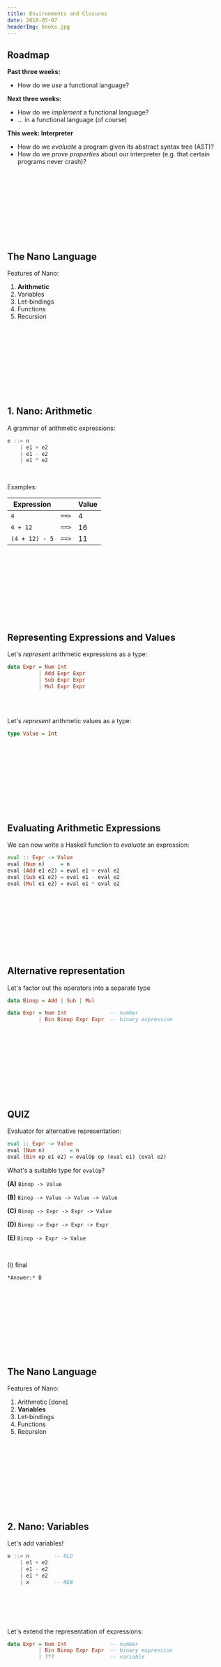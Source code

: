 ```yaml
---
title: Environments and Closures
date: 2018-05-07
headerImg: books.jpg
---
```


## Roadmap


**Past three weeks:**

- How do we *use* a functional language?


**Next three weeks:**

- How do we *implement* a functional language?
- ... in a functional language (of course)

**This week: Interpreter**

- How do we *evaluate* a program given its abstract syntax tree (AST)?
- How do we *prove properties* about our interpreter 
  (e.g. that certain programs never crash)?  
  
<br>
<br>
<br>
<br>
<br>
<br>
<br>
<br>
<br>

## The Nano Language

Features of Nano:

1. **Arithmetic**
2. Variables
3. Let-bindings
4. Functions
5. Recursion

<br>
<br>
<br>
<br>
<br>
<br>
<br>
<br>
<br>

## 1. Nano: Arithmetic

A grammar of arithmetic expressions:

```haskell
e ::= n
    | e1 + e2
    | e1 - e2
    | e1 * e2
```

<br>

Examples:

| Expression    |               | Value |
| ------------- | ------------- | ----- |
| `4`           | `==>`         | 4     |
| `4 + 12`      | `==>`         | 16    |
| `(4 + 12) - 5`| `==>`         | 11    |

<br>
<br>
<br>
<br>
<br>
<br>
<br>
<br>
<br>

## Representing Expressions and Values

Let's *represent* arithmetic expressions as a type:

```haskell
data Expr = Num Int
          | Add Expr Expr
          | Sub Expr Expr
          | Mul Expr Expr
```

<br>
<br>

Let's *represent* arithmetic values as a type:

```haskell
type Value = Int
```

<br>
<br>
<br>
<br>
<br>
<br>
<br>
<br>
<br>

## Evaluating Arithmetic Expressions

We can now write a Haskell function to  *evaluate* an expression:

```haskell
eval :: Expr -> Value
eval (Num n)     = n
eval (Add e1 e2) = eval e1 + eval e2
eval (Sub e1 e2) = eval e1 - eval e2
eval (Mul e1 e2) = eval e1 * eval e2
```

<br>
<br>
<br>
<br>
<br>
<br>
<br>
<br>

## Alternative representation

Let's factor out the operators into a separate type

```haskell
data Binop = Add | Sub | Mul

data Expr = Num Int              -- number
          | Bin Binop Expr Expr  -- binary expression
```

<br>
<br>
<br>
<br>
<br>
<br>
<br>
<br>
<br>

## QUIZ

Evaluator for alternative representation:

```haskell
eval :: Expr -> Value
eval (Num n)        = n
eval (Bin op e1 e2) = evalOp op (eval e1) (eval e2)
```

What's a suitable type for `evalOp`?

**(A)** `Binop -> Value`

**(B)** `Binop -> Value -> Value -> Value`

**(C)** `Binop -> Expr -> Expr -> Value`

**(D)** `Binop -> Expr -> Expr -> Expr`

**(E)** `Binop -> Expr -> Value`

<br>

(I) final

    *Answer:* B

<br>
<br>
<br>
<br>
<br>
<br>
<br>
<br>
<br>

## The Nano Language

Features of Nano:

1. Arithmetic [done]
2. **Variables**
3. Let-bindings
4. Functions
5. Recursion


<br>
<br>
<br>
<br>
<br>
<br>
<br>
<br>
<br>

## 2. Nano: Variables

Let's add variables!

```haskell
e ::= n        -- OLD
    | e1 + e2 
    | e1 - e2 
    | e1 * e2
    | x        -- NEW
```

<br>
<br>
<br>
<br>

Let's extend the representation of expressions:

```haskell
data Expr = Num Int              -- number
          | Bin Binop Expr Expr  -- binary expression
          | ???                  -- variable
```

<br>
<br>
<br>
<br>
<br>
<br>
<br>
<br>
<br>

```haskell
type Id = String

data Expr = Num Int              -- number
          | Bin Binop Expr Expr  -- binary expression
          | Var Id               -- variable
```

<br>
<br>
<br>
<br>

Now let's extend the evaluation function!

<br>
<br>
<br>
<br>
<br>
<br>
<br>
<br>
<br>

## QUIZ

What should the following expression evaluate to?

```
x + 1
```

**(A)** `0`

**(B)** `1`

**(C)** Runtime error

<br>

(I) final

    *Answer:* C
    
<br>
<br>
<br>
<br>
<br>
<br>
<br>
<br>
<br>

## Environment

An expression is evaluated in an **environment**

  - It's like a phone book that maps *variables* to *values*
  
```
["x" := 0, "y" := 12, ...]
```  

<br>

We can *represent* an environment using the following type:

```
type Env = [(Id, Value)]
```

<br>
<br>
<br>
<br>
<br>
<br>
<br>
<br>

## Evaluation in an Environment

We write

```
eval env expr  ==> value
```

To mean that evaluating `expr` *in the environment* `env` returns `value`

<br>
<br>
<br>
<br>
<br>
<br>
<br>
<br>

## QUIZ

What should the result of?

```
eval ["x" := 0, "y" := 12, ...] (x + 1)
```

**(A)** `0`

**(B)** `1`

**(C)** Runtime error

<br>

(I) final

    *Answer:* B

<br>
<br>
<br>
<br>
<br>
<br>
<br>
<br>

To evaluate a variable, **look up** its value in the environment!

| Environment    | Expression    |              | Value |
| -------------- | ------------- |------------- | ----- |
| `["x" := 5]`   | `x`           |`==>`         | 5     |
| `["x" := 5]`   | `x + 12`      |`==>`         | 17     |
| `["x" := 5]`   | `y - 5`       |`==>`         | error  |


<br>
<br>
<br>
<br>


## Evaluating Variables

We need to update our evaluation function to take the environment *as an argument*:

```haskell
eval :: Env -> Expr -> Value
eval env (Num n)        = ???
eval env (Bin op e1 e2) = ???
eval env (Var x)        = ???
```

<br>
<br>
<br>
<br>
<br>
<br>
<br>
<br>

```haskell
eval :: Env -> Expr -> Value
eval env (Num n)        = n
eval env (Bin op e1 e2) = evalOp op (eval env e1) (eval env e2)
eval env (Var x)        = lookup x env
```

<br>
<br>
<br>

But how do variables get into the environment?

<br>
<br>
<br>
<br>
<br>
<br>
<br>
<br>




## The Nano Language

Features of Nano:

1. Arithmetic [done]
2. Variables [done]
3. **Let-bindings**
4. Functions
5. Recursion


<br>
<br>
<br>
<br>
<br>
<br>
<br>
<br>
<br>


## 3. Nano: Let Bindings

Let's add let bindings!

```haskell
e ::= n                -- OLD
    | e1 + e2 
    | e1 - e2 
    | e1 * e2
    | x
    | let x = e1 in e2 -- NEW
```

<br>

Example:


| Environment    | Expression    |              | Value |
| -------------- | ------------- |------------- | ----- |
| `[]`           | `let x = 2 + 3 in x * 2`           |`==>`         | 10     |

<br>
<br>
<br>
<br>


Let's extend the representation of expressions:

```haskell
data Expr = Num Int              -- number
          | Bin Binop Expr Expr  -- binary expression
          | Var x                -- variable
          | ???                  -- let binding
```

<br>
<br>
<br>
<br>
<br>
<br>
<br>
<br>
<br>

```haskell
data Expr = Num Int              -- number
          | Bin Binop Expr Expr  -- binary expression
          | Var Id               -- variable
          | Let Id Expr Expr     -- let binding
```

<br>
<br>
<br>
<br>

Now let's extend the evaluation function!

```haskell
eval :: Env -> Expr -> Value
eval env (Num n)          = n
eval env (Bin op e1 e2)   = evalOp op (eval env e1) (eval env e2)
eval env (Var x)          = lookup x env
eval env (Let x def body) = ???
```

<br>

Let's develop intuition with examples!

<br>
<br>
<br>
<br>
<br>
<br>

## QUIZ

What should this evaluate to?

```haskell
let x = 5 
in
  x + 1
```

**(A)** `1`

**(B)** `5`

**(C)** `6`

**(D)** Error: unbound variable `x`

**(E)** Error: unbound variable `y`


<br>

(I) final

    *Answer:* C

<br>
<br>
<br>
<br>
<br>
<br>

## QUIZ

What should this evaluate to?

```haskell
let x = 5 
in
  let y = x + 1 
  in
    x * y
```

**(A)** `5`

**(B)** `6`

**(C)** `30`

**(D)** Error: unbound variable `x`

**(E)** Error: unbound variable `y`


<br>

(I) final

    *Answer:* C

<br>
<br>
<br>
<br>
<br>
<br>
<br>
<br>

    
## QUIZ

What should this evaluate to?

```haskell
let x = 0 
in
  (let x = 100 
   in
     x + 1
  ) + x
```

**(A)** `1`

**(B)** `101`

**(C)** `201`

**(D)** `2`

**(E)** Error: multiple definitions of `x`


<br>

(I) final

    *Answer:* B

<br>
<br>
<br>
<br>
<br>
<br>
<br>

## Principle: Static (Lexical) Scoping
    
Every variable *use* (occurrence) gets its value from the most local *definition* (binding)

  - in a *pure* language, the value never changes once defined
  - easy to tell by looking at the program, where a variable's value came from!
    
<br>
<br>
<br>
<br>
<br>
<br>
<br>

## Implementing Lexical Scoping

**Example 1**:

```haskell
            -- environment:
let x = 5   -- []
in          -- [x := 5]
  x + 1
```

<br>
<br>

**Example 2**:

```haskell
                 -- environment:
let x = 5        -- []
in               -- [x := 5]
  let y = x + 1
  in             -- [y := 6, x := 5]
    x * y
```

*Note:* `[y := 6]` got *added* to the environment

<br>
<br>

**Example 3**:

```haskell
                 -- environment:
let x = 0 
in               -- [x := 0]
  (let x = 100 
   in            -- [x := 100, x := 0]
     x + 1
  ) 
  + x            -- [x := 0]
```

*Note:* `[x := 100]` was only added for the inner scope

<br>
<br>
<br>
<br>
<br>
<br>
<br>


## Evaluating let Expressions

To evaluate `let x = e1 in e2` in `env`:

  1. Evaluate `e1` in `env` to `val`
  2. *Extend* `env` with a mapping `["x" := val]`
  3. Evaluate `e2` in this extended environment
  
<br>
<br>
<br>
<br>
<br>
<br>
<br>  

```haskell
eval :: Env -> Expr -> Value
eval env (Num n)          = n
eval env (Bin op e1 e2)   = evalOp op (eval e1) (eval e2)
eval env (Var x)          = lookup x env
eval env (Let x e1 e2)    = eval env' e2
  where
    v    = eval env e1
    env' = (x, v) : env    
```


<br>
<br>
<br>
<br>
<br>
<br>
<br>
<br>


## QUIZ

Which of the following locations inside `eval` **could fail**?

```haskell
eval :: Env -> Expr -> Value
eval env (Num n)          = n                              -- (A)
eval env (Bin op e1 e2)   = evalOp op (eval e1) (eval e2)  -- (B)
eval env (Var x)          = lookup x env                   -- (C)
eval env (Let x e1 e2)    = eval env' e2                   -- (D)
  where
    v    = eval env e1
    env' = (x, v) : env
                                                           -- (E): none    
```


<br>

(I) final

    *Answer:* C
    
<br>
<br>
<br>
<br>
<br>
<br>

## Runtime errors

How do we make sure that `eval` never fails?

<br>
<br>
<br>
<br>
<br>
<br>

## Free vs bound variables

In `eval env e`, `env` must contain bindings for *all free variables* of `e`!

  - an occurrence of `x` is **free** if it is not **bound**
  - an occurrence of `x` is **bound** if it's inside `e2` where `let x = e1 in e2`
  - evaluation succeeds when an expression is **closed**!

<br>
<br>
<br>
<br>
<br>
<br>
<br>
<br>
<br>

## QUIZ

Which variables are free in the expression?

```haskell
let y = (let x = 2 
         in 
           x
        ) + x 
in
  let x = 3 
  in
    x + y
```    

**(A)** None

**(B)** `x`

**(C)** `y`

**(D)** `x, y`

<br>

(I) final

    *Answer:* B
    
<br>
<br>
<br>
<br>
<br>
<br>
<br>
<br>
<br>

## The Nano Language

Features of Nano:

1. Arithmetic [done]
2. Variables [done]
3. Let binding [done]
4. **Functions**
5. Recursion
    
<br>
<br>
<br>
<br>
<br>
<br>
<br>
<br>



## 4. Nano: Functions

Let's add:
 
  - lambda abstraction (aka function definitions) 
  - applications (aka function calls)


```haskell
e ::= n                -- OLD
    | e1 + e2 
    | e1 - e2 
    | e1 * e2
    | x
    | let x = e1 in e2
                       -- NEW
    | \x -> e  -- abstraction
    | e1 e2    -- application        
```

<br>

Example:

```haskell
let inc = \x -> x + 1 in 
inc 10
```

<br>
<br>
<br>
<br>
<br>
<br>
<br>
<br>
<br>

## QUIZ

What should this evaluate to?

```haskell
let inc = \x -> x + 1 in 
inc 10
```    

**(A)** Undefined variable `x`

**(B)** Undefined variable `inc`

**(C)** `1`

**(D)** `10`

**(E)** `11`

<br>

(I) final

    *Answer:* E
    
<br>
<br>
<br>
<br>
<br>
<br>
<br>
<br>
<br>

## Representing functions

Let's extend the representation of expressions:

```haskell
data Expr = Num Int              -- number
          | Bin Binop Expr Expr  -- binary expression
          | Var Id               -- variable
          | Let Id Expr Expr     -- let expression
          | ???                  -- abstraction
          | ???                  -- application
```

<br>
<br>
<br>
<br>
<br>
<br>
<br>
<br>
<br>


```haskell
data Expr = Num Int              -- number
          | Bin Binop Expr Expr  -- binary expression
          | Var Id               -- variable
          | Let Id Expr Expr     -- let expression
          | Lam Id Expr          -- abstraction: formal + body
          | App Expr Expr        -- application: function + actual
```

<br>

Example:

```haskell
let inc = \x -> x + 1 in 
inc 10
```

represented as:

```haskell
Let "inc" 
  (Lam "x" (Bin Add (Var "x") (Num 1)))
  (App (Var "inc") (Num 10))
```

<br>
<br>
<br>
<br>
<br>
<br>

## Evaluating Functions

```haskell
                      -- environment  
let inc = \x -> x + 1 
in                    -- [inc := ???]
  inc 10              -- use the value of inc to evaluate this
```

<br>

What is the **value** of `inc`???

<br>
<br>
<br>
<br>
<br>
<br>
<br>
<br>
<br>

## Rethinking our values

**Until now:** a program *evaluates* to an integer (or fails)

```haskell
type Value = Int

type Env = [(Id, Value)]

eval :: Env -> Expr -> Value
```

<br>
<br>

What do these programs evaluate to?

```haskell
(1)
\x -> x + 1
==> ???

(2)
let f = \x y -> x + y in
f 1
==> ???
```

(I) final

    Conceptually, they both evaluate to a function that increments its argument
    

<br>
<br>
<br>
<br>
<br>
<br>

**Now:** a program evaluates to an integer or *a function* (or fails)

  - Remember: functions are *first-class* values
  
<br>

Let's change our definition of values!  

```haskell
data Value = VNum Int
           | VFun ??? -- What info do we need to store?
           
-- Other types stay the same
type Env = [(Id, Value)]

eval :: Env -> Expr -> Value           
```
<br>
<br>
<br>
<br>
<br>
<br>
<br>
<br>
<br>

## Function values

How should we represent a function value?

```haskell
let inc = \x -> x + 1 in 
inc 10
```

We need to store enough information about `inc`
so that we can later evaluate any *application* of `inc`
(like `inc 0`, `inc 5`, `inc 10`, `inc (factorial 100)`)

<br>
<br>
<br>
<br>

The **value** of a function is its **code**!

<br>
<br>
<br>
<br>
<br>
<br>
<br>
<br>
<br>

## Representing Function Values (First Attempt)

Grammar for values:

```haskell
v ::= n       -- OLD: number
    | <x, e>  -- NEW: formal + body
```

<br>
<br>

Haskell representation:

```haskell
data Value = VNum Int
           | VFun Id Expr -- formal + body
```

<br>
<br>

Let's try this!

```haskell
                      -- environment  
let inc = \x -> x + 1 
in                    -- [inc := <x, x + 1>]
  inc 10              -- how do we evaluate this?
```

<br>
<br>
<br>
<br>
<br>
<br>
<br>
<br>
<br>

## Evaluating applications

```haskell
                      -- environment  
let inc = \x -> x + 1 
in                    -- [inc := <x, x + 1>]
  inc 10              -- how do we evaluate this?
```

To evaluate `inc 10`:
  
  1. Evaluate `inc`, get `<x, x + 1>` 
  2. Evaluate `10`, get `10`
  3. Evaluate `x + 1` in an environment *extended* with `[x := 10]`


<br>
<br>
<br>
<br>
<br>

Let's extend our `eval` function!

```haskell
eval :: Env -> Expr -> Value
eval env (Num n)          = ???
eval env (Bin op e1 e2)   = ???
eval env (Var x)          = ???
eval env (Let x e1 e2)    = ???
eval env (Lam x e)        = ???
eval env (App e1 e2)      = ???    
```

<br>
<br>
<br>
<br>
<br>
<br>
<br>
<br>

```haskell
eval :: Env -> Expr -> Value
eval env (Num n)        = VNum n
eval env (Var x)        = lookup x env
eval env (Bin op e1 e2) = VNum (evalOp op v1 v2)
  where
    (VNum v1) = eval env e1
    (VNum v2) = eval env e2
eval env (Let x e1 e2) = eval env' e2
  where
    v = eval env e1
    env' = (x, v) : env
eval env (Lam x body) = VFun x body
eval env (App fun arg) = eval env' body
  where
    VFun x body = eval env fun  -- DO NOT DO THIS in HW! 
                                -- introduce a helper instead 
                                -- to match different value patterns 
    vArg        = eval env arg
    env'        = (x, vArg) : env
```

<br>
<br>
<br>
<br>
<br>
<br>
<br>
<br>

## QUIZ

What should this evaluate to?

```haskell
let c = 1 
in
  let inc = \x -> x + c
  in
    inc 10
```

**(A)** Undefined variable `x`

**(B)** Undefined variable `c`

**(C)** `1`

**(D)** `10`

**(E)** `11`

<br>

(I) final

    *Answer:* E

<br>
<br>
<br>
<br>
<br>
<br>
<br>
<br>

## QUIZ

And what should this evaluate to?

```haskell
let c = 1 
in
  let inc = \x -> x + c
  in
    let c = 100
    in
      inc 10
```

**(A)** Error: multiple definitions of `c`

**(B)** `11`

**(C)** `110`

<br>

(I) final

    *Answer:* B
    
<br>
<br>
<br>
<br>
<br>
<br>
<br>
<br>

## Reminder: Referential Transparency

The same expression must *always* evaluate to the same value

  - In particular: a function must *always* return the same output for a given input
  
<br>
<br>  
  
Why?

```haskell
> myFunc 10
11

> myFunc 10
110
```

Oh no! How do I find the bug???

  - Is it in `myFunc`?
  - Is it in a global variable?
  - Is it in a library somewhere else?
  
My worst debugging nightmare!

<br>
<br>
<br>
<br>
<br>
<br>
<br>
<br>

## Static vs Dynamic Scoping

What we want:

```haskell
let c = 1               -- <-------------------
in                      --                    \
  let inc = \x -> x + c -- refers to this def \ 
  in
    let c = 100
    in
      inc 10
      
==> 11
```

<br>
<br>

**Lexical** (or **static**) scoping:

  - each occurrence of a variable refers to the most recent binding *in the program text*
  - definition of each variable is unique and known *statically*
  - guarantees referential transparency:

```haskell
let c = 1               -- <-------------------
in                      --                    \
  let inc = \x -> x + c -- refers to this def \ 
  in
    let c = 100
    in
      let res1 = inc 10    -- ==> 11
      in
        let c = 200
        in res2 = inc 10   -- ==> 11
           in res1 == res2 -- ==> True
```
  
<br>
<br>
<br>
<br>

What we **don't** want:

```haskell
let c = 1               
in
  let inc = \x -> x + c -- refers to this def \ 
  in                    --                    \
    let c = 100         -- <-------------------
    in
      inc 10
      
==> 110
```

<br>
<br>

**Dynamic** scoping:

  - each occurrence of a variable refers to the most recent binding *during program execution*
  - can't tell where a variable is defined just by looking at the function body
  - *violates* referential transparency:
    
```haskell
let c = 1               
in
  let inc = \x -> x + c    -- refers to this def \  \
  in                       --                    \  \
    let c = 100            -- <-------------------  \
    in                     --                       \
      let res1 = inc 10    -- ==> 110               \
      in                   --                       \
        let c = 200        -- <----------------------
        in res2 = inc 10   -- ==> 210!!!
           in res1 == res2 -- ==> False
```

<br>
<br>
<br>
<br>
<br>
<br>
<br>
<br>
<br>

## QUIZ

Which scoping does our `eval` function implement?

```haskell
...
eval env (Lam x body) = VFun x body
eval env (App fun arg) = eval env' body
  where
    VFun x body = eval env fun
    vArg        = eval env arg
    env'        = (x, vArg) : env
```

**(A)** Static

**(B)** Dynamic

**(C)** Neither

<br>

(I) final

    *Answer:* B
    
<br>
<br>
<br>
<br>
<br>
<br>
<br>
<br>

Let's find out!

```haskell
                         -- env:
let c = 1                --                                          []
in                       --                                  ["c" := 1]
  let inc = \x -> x + c
  in                     --             ["inc" := <x, x + c>, "c" := 1]
    let c = 100
    in                   -- ["c" := 100, "inc" := <x, x + c>, "c" := 1]
      inc             10
      
-- 1. ==> <x, x + c>

-- 2.                 ==> 10

-- 3. x + c      ["x" := 10, "c" := 100, "inc" := <x, x + c>, "c" := 1]      

--    ==> 110
```

Ouch.

What went wrong?

<br>
<br>
<br>
<br>

```haskell
let c = 1
in                       --                                  ["c" := 1]
  let inc = \x -> x + c  -- we want this "c" to ALWAYS mean 1!
  in                     --             ["inc" := <x, x + c>, "c" := 1]
    let c = 100
    in                   -- ["c" := 100, "inc" := <x, x + c>, "c" := 1]
      inc 10       -- but now it means 100 because we are in a new env!
```

<br>
<br>
<br>
<br>

**Lesson learned:** need to remember what `c` was bound to when `inc` was **defined**!

  - i.e. "freeze" the environment at the point of function definition

<br>
<br>
<br>
<br>
<br>
<br>
<br>
<br>
<br>

## Implementing Static Scoping

Key ideas:

 - **At definition:** Freeze the environment in the function's value
 - **At call:** Use the *frozen* environment to evaluate the body
     - instead of the *current* environment
 
```haskell
                         -- env:
let c = 1                --                                          []
in                       --                                  ["c" := 1]
  let inc = \x -> x + c
  in                     --        ["inc" := <fro, x, x + c>, "c" := 1]
                         --             where fro = ["c" := 1]
    let c = 100
    in                   -- ["c" := 100, "inc" := <fro, x, x + c>, ...]
      inc             10
      
-- 1. ==> <fro, x, x + c>

-- 2.                 ==> 10
--               add "x" to fro instead of env:
-- 3. x + c      ["x" := 10, "c" := 1]      

--    ==> 11
```

Tada!

<br>
<br>
<br>
<br>
<br>
<br>
<br>
<br>
<br>


## Function Values as Closures

To implement lexical scoping, we will represent function values as *closures*

**Closure** = *lambda abstraction* (formal + body) + *environment* at function definition 

<br>
<br>

*Updated* grammar for values:

```haskell
v ::= n
    | <env, x, e>  -- NEW: frozen env + formal + body
    
env ::= []
      | (x := v) : env
```

<br>
<br>

*Updated* Haskell representation:

```haskell
data Value = VNum Int
           | VClos Env Id Expr -- frozen env + formal + body
```

<br>
<br>
<br>
<br>
<br>
<br>
<br>
<br>
<br>


## Evaluating function definitions

How should we modify our `eval` for `Lam`?

```haskell
data Value = VNum Int
           | VClos Env Id Expr -- env + formal + body
           
eval :: Env -> Expr -> Value
eval env (Lam x body) = ??? -- construct a closure
``` 

<br>

Recall: **At definition:** Freeze the environment in the function's value

Exact code for you to figure out in HW4

<br>
<br>
<br>
<br>
<br>
<br>
<br>
<br>
<br>

## Evaluating function calls

How should we modify our `eval` for `App`?

```haskell
data Value = VNum Int
           | VClos Env Id Expr -- env + formal + body
           
eval :: Env -> Expr -> Value
eval env (App e1 e2) = ??? -- apply the closure
``` 

<br>

Recall: **At call:** Use the *frozen* environment to evaluate the body

Exact code for you to figure out in HW4

<br>
<br>

**Hint:** Recall evaluating `inc 10`:

1. Evaluate `inc` to get `<fro, x, x + c>`
2. Evaluate `10` to get `10`
3. Evaluate `x + c` in `(x := 10) : fro`

<br>
<br>

Let's generalize to `e1 e2`:

1. Evaluate `e1` to get `<fro, param, body>`
2. Evaluate `e2` to get `v2`
3. Evaluate `body` in `(param := v2) : fro`

<br>
<br>
<br>
<br>
<br>
<br>
<br>
<br>
<br>

## Advanced Features of Functions

- Functions returning functions
  - aka *partial applications*
- Functions taking functions as arguments
  - aka *higher-order functions*
- Recursion

Does our `eval` support this?

<br>
<br>
<br>
<br>
<br>
<br>
<br>
<br>
<br>

## QUIZ

What should the following evaluate to?

```haskell
let add = \x -> (\y -> x + y)
in
  let add1 = add 1
  in
    let add10 = add 10
    in
      add1 100 + add10 1000
```

**(A)** Runtime error

**(B)** 1102

**(C)** 1120

**(D)** 1111

<br>

(I) final

    *Answer:* D
    
<br>
<br>
<br>
<br>
<br>
<br>
<br>
<br>
<br>

## Partial Applications Achieved!

Closures support functions returning functions!

```haskell
let add = \x -> (\y -> x + y) --                           env0 = []
in                         -- env1 = ["add" := <[], x, \y -> x + y>]
  let add1 = 
        add 1 -- eval ("x" := 1 : env0) (\y -> x + y) 
              --   ==> <["x" := 1], y, x + y>
  in       -- env2 = ["add1" := <["x" := 1], y, x + y>, "add" := ...]
    let add10 = 
      add 10 -- eval ("x" := 10 : env0) (\y -> x + y) 
             --   ==> <["x" := 10], y, x + y>
    in  -- env3 = ["add10" := <["x" := 10], y, x + y>, "add1" := ...]
      add1 100 -- eval ["y" := 100, "x" := 1] (x + y) 
               --   ==> 101
      + 
      add10 1000 -- eval ["y" := 1000, "x" := 10] (x + y) 
                 --  ==> 1010

==> 1111                 
```

<br>
<br>
<br>
<br>
<br>
<br>
<br>
<br>
<br>

## QUIZ

What should the following evaluate to?

```haskell
let inc = \x -> x + 1
in
  let doTwice = \f -> (\x -> f (f x))
  in
    doTwice inc 10
```

**(A)** Runtime error

**(B)** 11

**(C)** 12

<br>

(I) final

    *Answer:* C

<br>
<br>
<br>
<br>
<br>
<br>
<br>
<br>

## Higher-order Functions Achieved

Closures support functions taking functions as arguments!

```haskell
let inc = \x -> x + 1                                -- env0 = []
in                              -- env1 = [inc := <[], x, x + 1>]
  let doTwice = \f -> (\x -> f (f x))
  in  -- env2 = [doTwice := <env1, f, \x -> f (f x)>, inc := ...]
    ((doTwice inc) -- eval ("f" := <[],x,x + 1> : env1) (\x -> f (f x))
                   -- ==> <("f" := <[],x,x + 1> : env1), x, f (f x)>
                   
      10)          -- eval ["x" := 10, "f" := <[],x,x + 1>, ...] f (f x)
      
-- f   ==> <[], x, x + 1>
-- x   ==> 10
-- <[], x, x + 1> 10 ==> eval ["x" := 10] x + 1 ==> 11
-- <[], x, x + 1> 11 ==> eval ["x" := 11] x + 1 ==> 12
    
==> 12    
```

<br>
<br>
<br>
<br>
<br>
<br>
<br>
<br>
<br>     

## QUIZ

What does this evaluate to?

```haskell
let f = \n -> n * f (n - 1) 
in
  f 5
```

**(A)** `120`

**(B)** Evaluation does not terminate

**(C)** Error: unbound variable `f`

<br>

(I) final

    *Answer:* C

<br>
<br>
<br>
<br>
<br>
<br>
<br>

```haskell
let f = \n -> n * f (n - 1) 
in -- [f := <[], n, n * f (n - 1)>]
  f 5 -- eval [n := 5] (n * f (n - 1))
      --  ==> unbound variable f!!!
```


**Lesson learned:** to support recursion, 
you need to figure out a way to put the function itself *back* into its closure environment
before the body gets evaluated!

<br>
<br>
<br>
<br>
<br>
<br>
<br>
<br>
<br>

## The Nano Language

Features of Nano:

1. Arithmetic [done]
2. Variables [done]
3. Let bindings [done]
3. Functions [done]
4. Recursion **[you figure it out in HW4]**


<br>
<br>
<br>
<br>
<br>
<br>
<br>
<br>

That's all folks!


